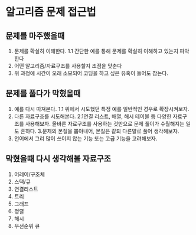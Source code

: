 # 알고리즘 문제 접근법

## 문제를 마주했을때

1. 문제를 확실히 이해한다.
    1.1 간단한 예를 통해 문제를 확실히 이해하고 있는지 파악한다
2. 어떤 알고리즘/자료구조를 사용할지 초점을 맞춘다
3. 위 과정에 시간이 오래 소모되어 코딩을 하고 싶은 유혹이 들어도 참는다.

## 문제를 풀다가 막혔을때

1. 예를 다시 따져본다.
    1.1 위에서 시도했던 특정 예를 일반적인 경우로 확장시켜보자.
2. 다른 자료구조를 시도해본다.
    2.1연결 리스트, 배열, 해시 테이블 등 다양한 자료구조를 사용해보자. 올바른 자료구조를 사용하는 것만으로 문제 풀이가 수월해지는 일도 흔하다.
3.문제의 본질을 뽑아내어, 본질은 같되 다른말로 풀어 생각해보자. 
4. 언어에서 그리 많이 쓰이지 않는 기능 또는 고급 기능을 고려해보자.

## 막혔을때 다시 생각해볼 자료구조
1. 어레이/구조체
2. 스택/큐
3. 연결리스트
4. 트리
5. 그래프
6. 정렬
7. 해시
8. 우선순위 큐
